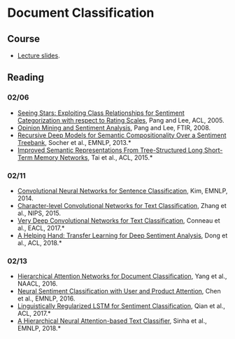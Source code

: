 # Document Classification

## Course

* [Lecture slides](https://drive.google.com/open?id=1WA9PWGcwBolL_F8IvAhX844QGy12_sjn).


## Reading

### 02/06

* [Seeing Stars: Exploiting Class Relationships for Sentiment Categorization with respect to Rating Scales](http://aclweb.org/anthology/P05-1015), Pang and Lee, ACL, 2005.
* [Opinion Mining and Sentiment Analysis](http://www.cs.cornell.edu/home/llee/omsa/omsa.pdf), Pang and Lee, FTIR, 2008.
* [Recursive Deep Models for Semantic Compositionality Over a Sentiment Treebank](http://aclweb.org/anthology/D13-1170), Socher et al., EMNLP, 2013.*
* [Improved Semantic Representations From Tree-Structured Long Short-Term Memory Networks](https://www.aclweb.org/anthology/P15-1150), Tai et al., ACL, 2015.*

### 02/11

* [Convolutional Neural Networks for Sentence Classification](https://www.aclweb.org/anthology/D14-1181), Kim, EMNLP, 2014.
* [Character-level Convolutional Networks for Text Classification](https://papers.nips.cc/paper/5782-character-level-convolutional-networks-for-text-classification), Zhang et al., NIPS, 2015.
* [Very Deep Convolutional Networks for Text Classification](http://www.aclweb.org/anthology/E17-1104), Conneau et al., EACL, 2017.*
* [A Helping Hand: Transfer Learning for Deep Sentiment Analysis](http://aclweb.org/anthology/P18-1235), Dong et al., ACL, 2018.*
 
### 02/13

* [Hierarchical Attention Networks for Document Classification](http://www.aclweb.org/anthology/N16-1174), Yang et al., NAACL, 2016.
* [Neural Sentiment Classification with User and Product Attention](https://aclweb.org/anthology/D16-1171), Chen et al., EMNLP, 2016.
* [Linguistically Regularized LSTM for Sentiment Classification](http://www.aclweb.org/anthology/P17-1154), Qian et al., ACL, 2017.*
* [A Hierarchical Neural Attention-based Text Classifier](http://aclweb.org/anthology/D18-1094), Sinha et al., EMNLP, 2018.*
